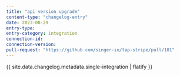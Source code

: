 ```yaml
---
title: "api version upgrade"
content-type: "changelog-entry"
date: 2023-08-29
entry-type: 
entry-category: integration
connection-id: 
connection-version: 
pull-request: "https://github.com/singer-io/tap-stripe/pull/181"
---
```

{{ site.data.changelog.metadata.single-integration | flatify }}